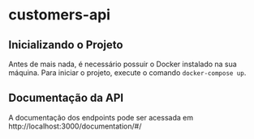 # customers-api

## Inicializando o Projeto
Antes de mais nada, é necessário possuir o Docker instalado na sua máquina.  Para iniciar o projeto, execute o comando ```docker-compose up```.

## Documentação da API
A documentação dos endpoints pode ser acessada em http://localhost:3000/documentation/#/